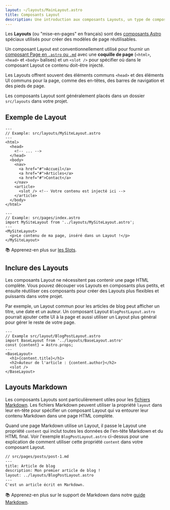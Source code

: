 ```yaml
---
layout: ~/layouts/MainLayout.astro
title: Composants Layout
description: Une introduction aux composants Layouts, un type de composant Astro qui est partagé entre les pages pour des modèles communs.
---
```


Les **Layouts** (ou "mise-en-pages" en français) sont des [composants Astro](/fr/core-concepts/astro-components/) spéciaux utilisés pour créer des modèles de page réutilisables.

Un composant Layout est conventionnellement utilisé pour fournir un [composant Page en `.astro` ou `.md`](/fr/core-concepts/astro-pages/) avec une **coquille de page** (`<html>`, `<head>` et `<body>` balises) et un `<slot />` pour spécifier où dans le composant Layout ce contenu doit-être injecté.

Les Layouts offrent souvent des éléments communs `<head>` et des éléments UI communs pour la page, comme des en-têtes, des barres de navigation et des pieds de page.

Les composants Layout sont généralement placés dans un dossier `src/layouts` dans votre projet.

## Exemple de Layout

```astro
---
// Example: src/layouts/MySiteLayout.astro
---
<html>
  <head>
    <!-- ... -->
  </head>
  <body>
    <nav>
      <a href="#">Accueil</a>
      <a href="#">Articles</a>
      <a href="#">Contact</a>
    </nav>
    <article>
      <slot /> <!-- Votre contenu est injecté ici -->
    </article>
  </body>
</html>
```

```astro
---
// Example: src/pages/index.astro
import MySiteLayout from '../layouts/MySiteLayout.astro';
---
<MySiteLayout>
  <p>Le contenu de ma page, inséré dans un Layout !</p>
</MySiteLayout>
```

📚 Apprenez-en plus sur [les Slots](/fr/core-concepts/astro-components/#emplacements).

## Inclure des Layouts

Les composants Layout ne nécessitent pas contenir une page HTML complète. Vous pouvez découper vos Layouts en composants plus petits, et ensuite réutiliser ces composants pour créer des Layouts plus flexibles et puissants dans votre projet.

Par exemple, un Layout commun pour les articles de blog peut afficher un titre, une date et un auteur. Un composant Layout `BlogPostLayout.astro` pourrait ajouter cette UI à la page et aussi utiliser un Layout plus général pour gérer le reste de votre page.

```astro
---
// Example src/layout/BlogPostLayout.astro
import BaseLayout from '../layouts/BaseLayout.astro'
const {content} = Astro.props;
---
<BaseLayout>
  <h1>{content.title}</h1>
  <h2>Auteur de l'article : {content.author}</h2>
  <slot />
</BaseLayout>
```

## Layouts Markdown

Les composants Layouts sont particulièrement utiles pour les [fichiers Markdown](/fr/guides/markdown-content/#markdown-pages). Les fichiers Markdown peuvent utiliser la propriété `layout` dans leur en-tête pour spécifier un composant Layout qui va entourer leur contenu Markdown dans une page HTML complète.

Quand une page Markdown utilise un Layout, il passe le Layout une propriété `content` qui inclut toutes les données de l'en-tête Markdown et du HTML final. Voir l'exemple `BlogPostLayout.astro` ci-dessus pour une explication de comment utiliser cette propriété `content` dans votre composant Layout.

```markdown
// src/pages/posts/post-1.md
---
title: Article de blog
description: Mon premier article de blog !
layout: ../layouts/BlogPostLayout.astro
---
C'est un article écrit en Markdown.
```

📚 Apprenez-en plus sur le support de Markdown dans notre [guide Markdown](/fr/guides/markdown-content/).
